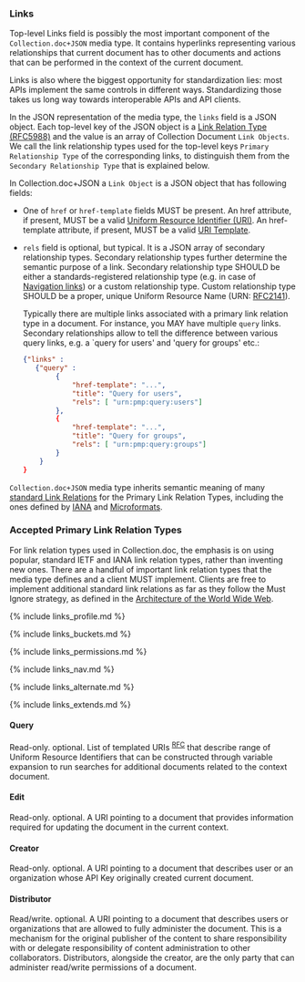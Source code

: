 ### Links

Top-level Links field is possibly the most important component of the `Collection.doc+JSON` media type. It contains hyperlinks representing various relationships that current document has to other documents and actions that can be performed in the context of the current document.

Links is also where the biggest opportunity for standardization lies: most APIs implement the same controls in different ways. Standardizing those takes us long way towards interoperable APIs and API clients.

In the JSON representation of the media type, the `links` field is a JSON object. Each top-level key of the JSON object is a [Link Relation Type (RFC5988)](http://tools.ietf.org/html/rfc5988#section-4) and the value is an array of Collection Document `Link Objects`. We call the link relationship types used for the top-level keys `Primary Relationship Type` of the corresponding links, to distinguish them from the `Secondary Relationship Type` that is explained below.

In Collection.doc+JSON a `Link Object` is a JSON object that has following fields:

- One of `href` or `href-template` fields MUST be present. An href attribute, if present, MUST be a valid [Uniform Resource Identifier (URI)](http://tools.ietf.org/html/rfc3986). An href-template attribute, if present, MUST be a valid [URI Template](http://tools.ietf.org/html/rfc6570).
- `rels` field is optional, but typical. It is a JSON array of secondary relationship types. Secondary relationship types further determine the semantic purpose of a link. Secondary relationship type SHOULD be either a standards-registered relationship type (e.g. in case of [Navigation links](#navigation)) or a custom relationship type. Custom relationship type SHOULD be a proper, unique Uniform Resource Name (URN: [RFC2141](http://www.ietf.org/rfc/rfc2141.txt)). 

    Typically there are multiple links associated with a primary link relation type in a document. For instance, you MAY have multiple `query` links. Secondary relationships allow to tell the difference between various query links, e.g. a `query for users' and 'query for groups' etc.:
        
    ```json
    {"links" : 
       {"query" :  
            {
                "href-template": "...",
                "title": "Query for users",
                "rels": [ "urn:pmp:query:users"]
            },
            {
                "href-template": "...",
                "title": "Query for groups",
                "rels": [ "urn:pmp:query:groups"]
            }
        }
    } 
    ```

`Collection.doc+JSON` media type inherits semantic meaning of many [standard Link Relations](http://tools.ietf.org/html/rfc5988#section-6.2.2) for the Primary Link Relation Types, including the ones defined by [IANA](http://www.iana.org/assignments/link-relations/link-relations.xml) and [Microformats](http://microformats.org/wiki/existing-rel-values#non_HTML_rel_values). 


### Accepted Primary Link Relation Types

For link relation types used in Collection.doc, the emphasis is on using popular, standard IETF and IANA link relation types, rather than inventing new ones. There are a handful of important link relation types that the media type defines and a client MUST implement. Clients are free to implement additional standard link relations as far as they follow the Must Ignore strategy, as defined in the [Architecture of the World Wide Web](http://www.w3.org/TR/2004/WD-webarch-20040816/).

{% include links_profile.md %}

{% include links_buckets.md %}

{% include links_permissions.md %}

{% include links_nav.md %}

{% include links_alternate.md %}

{% include links_extends.md %}

#### Query

Read-only. optional. List of templated URIs <sup>[RFC](http://tools.ietf.org/html/rfc6570)</sup> that describe range of Uniform Resource Identifiers that can be constructed through variable expansion to run searches for additional documents related to the context document.


#### Edit

Read-only. optional. A URI pointing to a document that provides information required for updating the document in the current context.

#### Creator

Read-only. optional. A URI pointing to a document that describes user or an organization whose API Key originally created current document.

#### Distributor

Read/write. optional. A URI pointing to a document that describes users or organizations that are allowed to fully administer the document. This is a mechanism for the original publisher of the content to share responsibility with or delegate responsibility of content administration to other collaborators. Distributors, alongside the creator, are the only party that can administer read/write permissions of a document.